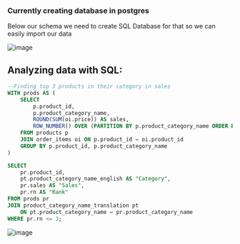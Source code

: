 ### Currently creating database in postgres

Below our schema we need to create SQL Database for that so we can easily import our data

![image](https://github.com/user-attachments/assets/7a47d158-8dae-4920-92ba-5b606c119fe8)

## Analyzing data with SQL:
```sql
--Finding top 3 products in their category in sales
WITH prods AS (
    SELECT 
        p.product_id,
        p.product_category_name,
        ROUND(SUM(oi.price)) AS sales,
        ROW_NUMBER() OVER (PARTITION BY p.product_category_name ORDER BY SUM(oi.price) DESC) AS rn
    FROM products p
    JOIN order_items oi ON p.product_id = oi.product_id
    GROUP BY p.product_id, p.product_category_name
)

SELECT 
    pr.product_id,
    pt.product_category_name_english AS "Category",
    pr.sales AS "Sales",
	pr.rn AS "Rank"
FROM prods pr
JOIN product_category_name_translation pt
    ON pt.product_category_name = pr.product_category_name
WHERE pr.rn <= 3;
```
![image](https://github.com/user-attachments/assets/3b913d53-1a7b-4faf-b73f-94f0321f329c)
